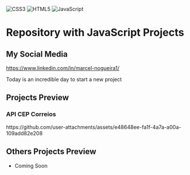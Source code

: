 ![CSS3](https://img.shields.io/badge/css3-%231572B6.svg?style=for-the-badge&logo=css3&logoColor=white)
![HTML5](https://img.shields.io/badge/html5-%23E34F26.svg?style=for-the-badge&logo=html5&logoColor=white)
![JavaScript](https://img.shields.io/badge/javascript-%23323330.svg?style=for-the-badge&logo=javascript&logoColor=%23F7DF1E)

# Repository with JavaScript Projects 

## My Social Media

https://www.linkedin.com/in/marcel-nogueira1/

Today is an incredible day to start a new project

## Projects Preview

### API CEP Correios

<p width="400px">
https://github.com/user-attachments/assets/e48648ee-fa1f-4a7a-a00a-109add82e208
</p>

## Others Projects Preview
- Coming Soon

